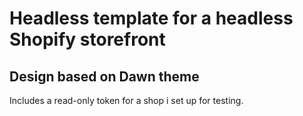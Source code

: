 # Headless template for a headless Shopify storefront
## Design based on Dawn theme

Includes a read-only token for a shop i set up for testing.